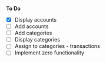 **To Do**

- [x] Display accounts
- [ ] Add accounts
- [ ] Add categories
- [ ] Display categories
- [ ] Assign to categories - transactions
- [ ] Implement zero functionality
